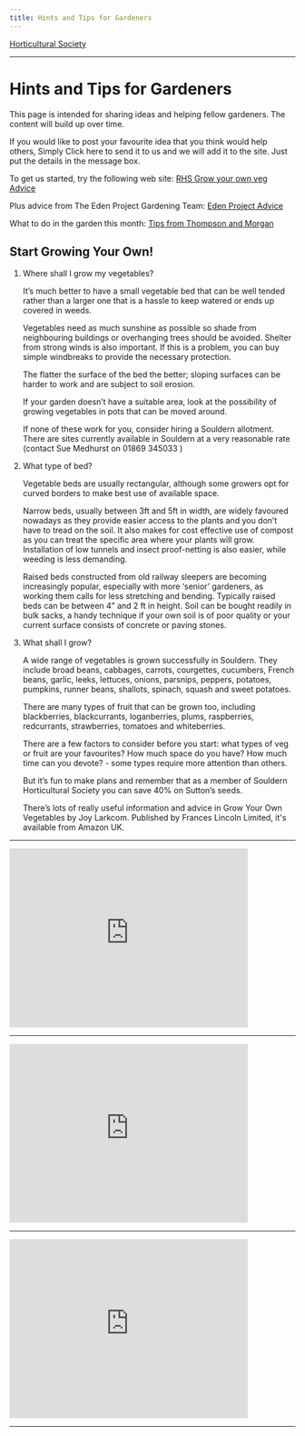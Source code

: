 ```yaml
---
title: Hints and Tips for Gardeners
---
```



[Horticultural Society](/horticultural-society)

----


# Hints and Tips for Gardeners

This page is intended for sharing ideas and helping fellow gardeners. The content will build up over time.

If you would like to post your favourite idea that you think would help others,
Simply Click here to send it to us and we will add it to the site. Just put the details in the message box.

To get us started, try the following web site: [RHS Grow your own veg Advice](https://www.rhs.org.uk/advice/grow-your-own/vegetables)

Plus advice from The Eden Project Gardening Team: [Eden Project Advice](https://www.youtube.com/playlist?list=PLC6B2B2BF1E5BA92B)

What to do in the garden this month: [Tips from Thompson and Morgan](https://www.thompson-morgan.com/in-the-garden-this-month)

## Start Growing Your Own!

1.  Where shall I grow my vegetables?

    It’s much better to have a small vegetable bed that can be well tended rather than a larger one that is a hassle to keep watered or ends up covered in weeds.

    Vegetables need as much sunshine as possible so shade from neighbouring buildings or overhanging trees should be avoided. Shelter from strong winds is also important. If this is a problem, you can buy simple windbreaks to provide the necessary protection.

    The flatter the surface of the bed the better; sloping surfaces can be harder to work and are subject to soil erosion.

    If your garden doesn’t have a suitable area, look at the possibility of growing vegetables in pots that can be moved around.

    If none of these work for you, consider hiring a Souldern allotment. There are sites currently available in Souldern at a very reasonable rate (contact Sue Medhurst on 01869 345033 )

2. What type of bed?

    Vegetable beds are usually rectangular, although some growers opt for curved borders to make best use of available space.

    Narrow beds, usually between 3ft and 5ft in width, are widely favoured nowadays as they provide easier access to the plants and you don’t have to tread on the soil. It also makes for cost effective use of compost as you can treat the specific area where your plants will grow. Installation of low tunnels and insect proof-netting is also easier, while weeding is less demanding.

    Raised beds constructed from old railway sleepers are becoming increasingly popular, especially with more ‘senior’ gardeners, as working them calls for less stretching and bending. Typically raised beds can be between 4” and 2 ft in height. Soil can be bought readily in bulk sacks, a handy technique if your own soil is of poor quality or your current surface consists of concrete or paving stones.

3. What shall I grow?

    A wide range of vegetables is grown successfully in Souldern. They include broad beans, cabbages, carrots, courgettes, cucumbers, French beans, garlic, leeks, lettuces, onions, parsnips, peppers, potatoes, pumpkins, runner beans, shallots, spinach, squash and sweet potatoes.

    There are many types of fruit that can be grown too, including blackberries, blackcurrants, loganberries, plums, raspberries, redcurrants, strawberries, tomatoes and whiteberries.

    There are a few factors to consider before you start: what types of veg or fruit are your favourites? How much space do you have? How much time can you devote? - some types require more attention than others.

    But it’s fun to make plans and remember that as a member of Souldern Horticultural Society you can save 40% on Sutton’s seeds.

    
	There’s lots of really useful information and advice in Grow Your Own Vegetables by Joy Larkcom. Published by Frances Lincoln Limited, it's available from Amazon UK.


---

<iframe width="420" height="315" class="youtubevideo" src="https://www.youtube.com/embed/M1kIpCBD3UI" frameborder="0"></iframe>

---

<iframe width="420" height="315" class="youtubevideo" src="https://www.youtube.com/embed/66tLQVUcHdI" frameborder="0"></iframe>

---

<iframe width="420" height="315" class="youtubevideo" src="https://www.youtube.com/embed/UGAYoiPtmQc" frameborder="0"></iframe>

---
